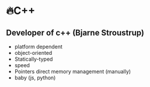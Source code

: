 # 🔥C++

## Developer of c++ (Bjarne Stroustrup)

- platform dependent
- object-oriented
- Statically-typed
- speed
- Pointers direct memory management (manually)
- baby (js, python)
